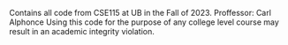 Contains all code from CSE115 at UB in the Fall of 2023.
Proffessor: Carl Alphonce
Using this code for the purpose of any college level course may result in an academic integrity violation.
